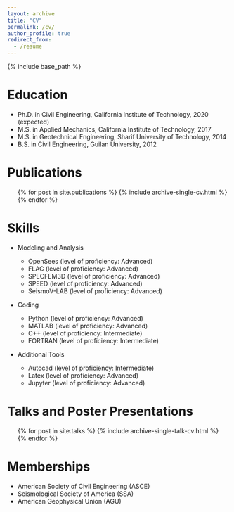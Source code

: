```yaml
---
layout: archive
title: "CV"
permalink: /cv/
author_profile: true
redirect_from:
  - /resume
---
```


{% include base_path %}

Education
======
* Ph.D. in Civil Engineering, California Institute of Technology, 2020 (expected)
* M.S. in Applied Mechanics, California Institute of Technology, 2017
* M.S. in Geotechnical Engineering, Sharif University of Technology, 2014
* B.S. in Civil Engineering, Guilan University, 2012

Publications
======
  <ul>{% for post in site.publications %}
    {% include archive-single-cv.html %}
  {% endfor %}</ul>
  
Skills
======
* Modeling and Analysis
  * OpenSees (level of proficiency: Advanced)
  * FLAC (level of proficiency: Advanced)
  * SPECFEM3D (level of proficiency: Advanced)
  * SPEED (level of proficiency: Advanced)
  * SeismoV-LAB (level of proficiency: Advanced)

* Coding
  * Python (level of proficiency: Advanced)
  * MATLAB (level of proficiency: Advanced)
  * C++ (level of proficiency: Intermediate)
  * FORTRAN (level of proficiency: Intermediate)
* Additional Tools
  * Autocad (level of proficiency: Intermediate)
  * Latex (level of proficiency: Advanced)
  * Jupyter (level of proficiency: Advanced)

Talks and Poster Presentations
======
  <ul>{% for post in site.talks %}
    {% include archive-single-talk-cv.html %}
  {% endfor %}</ul>
  
 
Memberships
======
* American Society of Civil Engineering (ASCE)
* Seismological Society of America (SSA)
* American Geophysical Union (AGU)
